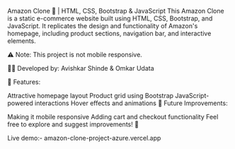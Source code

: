 Amazon Clone 🛒 | HTML, CSS, Bootstrap & JavaScript
This Amazon Clone is a static e-commerce website built using HTML, CSS, Bootstrap, and JavaScript. It replicates the design and functionality of Amazon's homepage, including product sections, navigation bar, and interactive elements.

⚠ Note: This project is not mobile responsive.

👨‍💻 Developed by: Avishkar Shinde & Omkar Udata

🔹 Features:

Attractive homepage layout
Product grid using Bootstrap
JavaScript-powered interactions
Hover effects and animations
📌 Future Improvements:

Making it mobile responsive
Adding cart and checkout functionality
Feel free to explore and suggest improvements! 🚀

Live demo:- amazon-clone-project-azure.vercel.app
